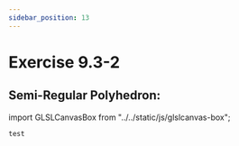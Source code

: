 ```yaml
---
sidebar_position: 13
---
```


# Exercise 9.3-2
## Semi-Regular Polyhedron: 

import GLSLCanvasBox from "../../static/js/glslcanvas-box";

<GLSLCanvasBox
  baseUrl='/MathOfRealTimeGraphics-samples'  fragUrl='/frags/ch9/exercise_9_3-2.frag'
/>

```glsl showLineNumbers title="exercise_9_3-2.frag"
test
```